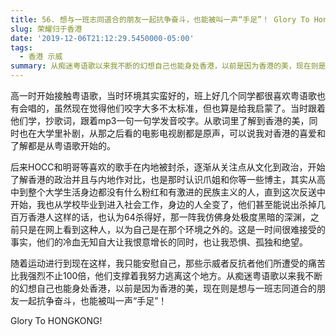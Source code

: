 ```yaml
---
title: 56. 想与一班志同道合的朋友一起抗争奋斗，也能被叫一声“手足”！ Glory To HongKong
slug: 荣耀归于香港
date: '2019-12-06T21:12:29.5450000-05:00'
tags:
  - 香港 示威
summary: 从痴迷粤语歌以来我不断的幻想自己也能身处香港，以前是因为香港的美，现在则是想与一班志同道合的朋友一起抗争奋斗，也能被叫一声“手足”！
---
```

高一时开始接触粤语歌，当时环境其实蛮好的，班上好几个同学都很喜欢粤语歌也有会唱的，虽然现在觉得他们咬字大多不太标准，但也算是给我启蒙了。当时跟着他们学，抄歌词，跟着mp3一句一句学发音咬字。从歌词里了解到香港的美，同时也在大学里补剧，从那之后看的电影电视剧都是原声，可以说我对香港的喜爱和了解都是从粤语歌开始的。



后来HOCC和明哥等喜欢的歌手在内地被封杀，逐渐从关注点从文化到政治，开始了解香港的政治并且与内地作对比，也是那时认识爪姐和你等一些博主，其实从高中到整个大学生活身边都没有什么粉红和有激进的民族主义的人，直到这次反送中开始，我也从学校毕业到进入社会工作，身边的人全变了，他们甚至能说出杀掉几百万香港人这样的话，也认为64杀得好，那一阵我仿佛身处极度黑暗的深渊，之前只是在网上看到这种人，以为自己是在那个环境之外的。这是一时间很难接受的事实，他们的冷血无知自大让我恨意增长的同时，也让我恐惧、孤独和绝望。



随着运动进行到现在这样，我只能安慰自己，那些示威者反抗者他们所遭受的痛苦比我强烈不止100倍，他们支撑着我努力逃离这个地方。从痴迷粤语歌以来我不断的幻想自己也能身处香港，以前是因为香港的美，现在则是想与一班志同道合的朋友一起抗争奋斗，也能被叫一声“手足”！



Glory To HONGKONG!
